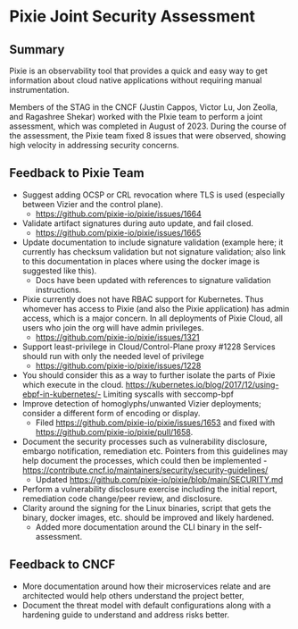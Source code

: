 # Pixie Joint Security Assessment

## Summary
Pixie is an observability tool that provides a quick and easy way to get information about cloud native applications without requiring manual instrumentation.

Members of the STAG in the CNCF (Justin Cappos, Victor Lu, Jon Zeolla, and Ragashree Shekar) worked with the PIxie team to perform a joint assessment, which was completed in August of 2023.  During the course of the assessment, the Pixie team fixed 8 issues that were observed, showing high velocity in addressing security concerns.  

## Feedback to Pixie Team

- Suggest adding OCSP or CRL revocation where TLS is used (especially between Vizier and the control plane).
    - https://github.com/pixie-io/pixie/issues/1664
- Validate artifact signatures during auto update, and fail closed.
    - https://github.com/pixie-io/pixie/issues/1665 
- Update documentation to include signature validation (example here; it currently has checksum validation but not signature validation; also link to this documentation in places where using the docker image is suggested like this). 
   - Docs have been updated with references to signature validation instructions.
- Pixie currently does not have RBAC support for Kubernetes. Thus whomever has access to Pixie (and also the Pixie application) has admin access, which is a major concern.  In all deployments of Pixie Cloud, all users who join the org will have admin privileges.
    - https://github.com/pixie-io/pixie/issues/1321
- Support least-privilege in Cloud/Control-Plane proxy #1228  Services should run with only the needed level of privilege
    - https://github.com/pixie-io/pixie/issues/1228
- You should consider this as a way to further isolate the parts of Pixie which execute in the cloud. https://kubernetes.io/blog/2017/12/using-ebpf-in-kubernetes/- Limiting syscalls with seccomp-bpf
- Improve detection of homoglyphs/unwanted Vizier deployments; consider a different form of encoding or display. 
    - Filed https://github.com/pixie-io/pixie/issues/1653 and fixed with https://github.com/pixie-io/pixie/pull/1658. 
- Document the security processes such as vulnerability disclosure, embargo notification, remediation etc. Pointers from this guidelines may help document the processes, which could then be implemented - https://contribute.cncf.io/maintainers/security/security-guidelines/
    - Updated https://github.com/pixie-io/pixie/blob/main/SECURITY.md
- Perform a vulnerability disclosure exercise including the initial report, remediation code change/peer review, and disclosure.
- Clarity around the signing for the Linux binaries, script that gets the binary, docker images, etc. should be improved and likely hardened. 
    - Added more documentation around the CLI binary in the self-assessment.

## Feedback to CNCF

- More documentation around how their microservices relate and are architected would help others understand the project better, 
- Document the threat model with default configurations along with a hardening guide to understand and address risks better. 
